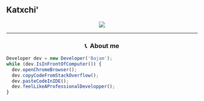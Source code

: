 Katxchi'
-----

<p align = "center">
<img src="[https://tenor.com/view/tokyo-ghoul-gif-22882608](https://cdn.discordapp.com/attachments/1198002515271221359/1198273130741891144/borabaki.gif?ex=65be4dd1&is=65abd8d1&hm=c5510e0a347f6c1fe61007ed1f1cf184e18280b599d2343b2a6f47b9b72f60fd&)">
</p>

-----
### <p align="center">📞 &nbsp;About me </p>

```javascript
Developer dev = new Developer('Bajam');
while (dev.IsInFrontOfComputer()) {
  dev.openChromeBrowser();
  dev.copyCodeFromStackOverflow();
  dev.pasteCodeInIDE();
  dev.feelLikeAProfessionalDevelopper();
}
```


